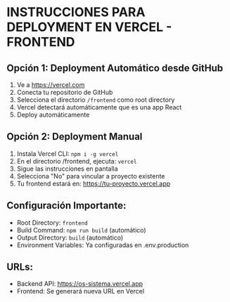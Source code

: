 
# INSTRUCCIONES PARA DEPLOYMENT EN VERCEL - FRONTEND

## Opción 1: Deployment Automático desde GitHub
1. Ve a https://vercel.com
2. Conecta tu repositorio de GitHub
3. Selecciona el directorio `/frontend` como root directory
4. Vercel detectará automáticamente que es una app React
5. Deploy automáticamente

## Opción 2: Deployment Manual
1. Instala Vercel CLI: `npm i -g vercel`
2. En el directorio /frontend, ejecuta: `vercel`
3. Sigue las instrucciones en pantalla
4. Selecciona "No" para vincular a proyecto existente
5. Tu frontend estará en: https://tu-proyecto.vercel.app

## Configuración Importante:
- Root Directory: `frontend`
- Build Command: `npm run build` (automático)
- Output Directory: `build` (automático)
- Environment Variables: Ya configuradas en .env.production

## URLs:
- Backend API: https://os-sistema.vercel.app
- Frontend: Se generará nueva URL en Vercel
